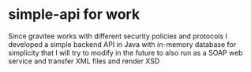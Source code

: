 # simple-api for work
Since gravitee works with different security policies and protocols I developed a simple backend API
in Java with in-memory database for simplicity that I will try to modify in the future to also run as a SOAP web service and transfer XML files and render XSD
